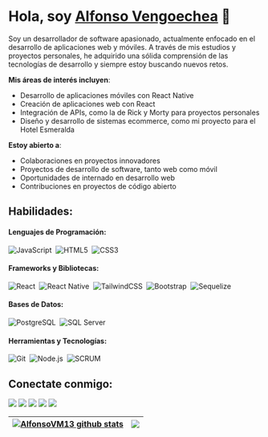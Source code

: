# Hola, soy [Alfonso Vengoechea](https://alfonsovengoechea.github.io) 👋

Soy un desarrollador de software apasionado, actualmente enfocado en el desarrollo de aplicaciones web y móviles. A través de mis estudios y proyectos personales, he adquirido una sólida comprensión de las tecnologías de desarrollo y siempre estoy buscando nuevos retos.

**Mis áreas de interés incluyen**:
- Desarrollo de aplicaciones móviles con React Native
- Creación de aplicaciones web con React
- Integración de APIs, como la de Rick y Morty para proyectos personales
- Diseño y desarrollo de sistemas ecommerce, como mi proyecto para el Hotel Esmeralda

**Estoy abierto a**:
- Colaboraciones en proyectos innovadores
- Proyectos de desarrollo de software, tanto web como móvil
- Oportunidades de internado en desarrollo web
- Contribuciones en proyectos de código abierto

## Habilidades:

#### Lenguajes de Programación:

![JavaScript](https://img.shields.io/badge/JavaScript-F7DF1E?style=for-the-badge&logo=javascript&logoColor=black)&nbsp;
![HTML5](https://img.shields.io/badge/HTML5-E34F26?style=for-the-badge&logo=html5&logoColor=white)&nbsp;
![CSS3](https://img.shields.io/badge/CSS3-1572B6?style=for-the-badge&logo=css3&logoColor=white)&nbsp;

#### Frameworks y Bibliotecas:

![React](https://img.shields.io/badge/React-20232A?style=for-the-badge&logo=react&logoColor=61DAFB)&nbsp;
![React Native](https://img.shields.io/badge/React_Native-20232A?style=for-the-badge&logo=react&logoColor=61DAFB)&nbsp;
![TailwindCSS](https://img.shields.io/badge/Tailwind_CSS-38B2AC?style=for-the-badge&logo=tailwind-css&logoColor=white)&nbsp;
![Bootstrap](https://img.shields.io/badge/Bootstrap-7952B3?style=for-the-badge&logo=bootstrap&logoColor=white)&nbsp;
![Sequelize](https://img.shields.io/badge/Sequelize-52B0E7?style=for-the-badge&logo=sequelize&logoColor=white)&nbsp;


#### Bases de Datos:

![PostgreSQL](https://img.shields.io/badge/PostgreSQL-316192?style=for-the-badge&logo=postgresql&logoColor=white)&nbsp;
![SQL Server](https://img.shields.io/badge/SQL_Server-CC2927?style=for-the-badge&logo=microsoftsqlserver&logoColor=white)&nbsp;

#### Herramientas y Tecnologías:

![Git](https://img.shields.io/badge/GIT-E44C30?style=for-the-badge&logo=git&logoColor=white)&nbsp;
![Node.js](https://img.shields.io/badge/Node.js-339933?style=for-the-badge&logo=nodedotjs&logoColor=white)&nbsp;
![SCRUM](https://img.shields.io/badge/scrum-316192?style=for-the-badge&logo=scrum&logoColor=white)&nbsp;

## Conectate conmigo:

<p align = "center">

[<img src ="https://img.shields.io/badge/website-%23.svg?&style=for-the-badge&logo=www&logoColor=white%22&color=black">](https://portafolio-aresvm.netlify.app/)
[<img src="https://img.shields.io/badge/facebook-%231DA1F2.svg?&style=for-the-badge&logo=facebook&logoColor=white&color=black" />](https://www.facebook.com/alfonso.vengoechea/) 
[<img src="https://img.shields.io/badge/linkedin-%2312100E.svg?&style=for-the-badge&logo=linkedin&logoColor=white&color=black" />](https://www.linkedin.com/in/alfonsovengoechea/)
[<img src="https://img.shields.io/badge/medium-%2312100E.svg?&style=for-the-badge&logo=medium&logoColor=white&color=black" />](https://medium.com/@alfonsovengoechea)
[<img src="https://img.shields.io/badge/instagram-%2312100E.svg?&style=for-the-badge&logo=instagram&logoColor=white&color=black" />](https://www.instagram.com/alfonsovengoechea13)
</p>

| <a href="https://github.com/alfonsovm13/github-readme-stats"><img align="center" src="https://github-readme-stats.vercel.app/api?username=alfonsovm13&show_icons=true&include_all_commits=true&theme=buefy&hide_border=true" alt="AlfonsoVM13 github stats" /></a> | <a href="https://github.com/alfonsovm13/github-readme-stats"><img align="center" src="https://github-readme-stats.vercel.app/api/top-langs/?username=alfonsovm13&layout=compact&theme=buefy&hide_border=true" /></a> |
| ------------- | ------------- |

<!-- 
----
[<img src="https://github-profile-trophy.vercel.app/?username=durgeshsamariya&row=2&column=3" />](https://github.com/ALFONSOVM13/github-profile-trophy)
[<img src="https://github-readme-stats.vercel.app/api?username=durgeshsamariya&theme=algolia&count_private=true&include_all_commits=true&show_icons=true" />](https://github.com/anuraghazra/github-readme-stats)
[![GitHub Streak](https://github-readme-streak-stats.herokuapp.com/?user=durgeshsamariya&theme=dark)](https://github.com/DenverCoder1/github-readme-streak-stats)
[![Durgesh's Top Langs](https://github-readme-stats.vercel.app/api/top-langs/?username=themlphdstudent&theme=algolia&hide=Jupyter&layout=compact&show_icons=true)](https://github.com/anuraghazra/github-readme-stats)
 -->

<!--
**themlphdstudent/themlphdstudent** is a ✨ _special_ ✨ repository because its `README.md` (this file) appears on your GitHub profile.

Here are some ideas to get you started:

- 🔭 I’m currently working on ...
- 🌱 I’m currently learning ...
- 👯 I’m looking to collaborate on ...
- 🤔 I’m looking for help with ...
- 💬 Ask me about ...
- 📫 How to reach me: ...
- 😄 Pronouns: ...
- ⚡ Fun fact: ...
-->
